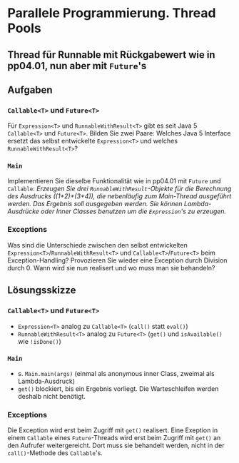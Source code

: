 # Parallele Programmierung. Thread Pools #

## Thread für Runnable mit Rückgabewert wie in pp04.01, nun aber mit ``Future``'s ##

## Aufgaben ##


### ``Callable<T>`` und ``Future<T>`` ###

Für ``Expression<T>`` und ``RunnableWithResult<T>`` gibt es seit Java 5 ``Callable<T>`` und ``Future<T>``. Bilden Sie zwei Paare: Welches Java 5 Interface ersetzt das selbst entwickelte ``Expression<T>`` und welches ``RunnableWithResult<T>``?  


### ``Main`` ###

Implementieren Sie dieselbe Funktionalität wie in pp04.01 mit ``Future`` und ``Callable``: *Erzeugen Sie drei ``RunnableWithResult``-Objekte für die Berechnung des Ausdrucks ((1+2)+(3+4)), die nebenläufig zum Main-Thread ausgeführt werden. Das Ergebnis soll ausgegeben werden. Sie können *Lambda-Ausdrücke* oder *Inner Classes* benutzen um die ``Expression``'s zu erzeugen.*

### Exceptions ###
 
Was sind die Unterschiede zwischen den selbst entwickelten ``Expression<T>``/``RunnableWithResult<T>`` und ``Callable<T>``/``Future<T>`` beim Exception-Handling? Provozieren Sie wieder eine Exception durch Division durch 0. Wann wird sie nun realisert und wo muss man sie behandeln?

## Lösungsskizze ##

### ``Callable<T>`` und ``Future<T>`` ###

* ``Expression<T>`` analog zu  ``Callable<T>`` (``call()`` statt ``eval()``)
* ``RunnableWithResult<T>`` analog zu ``Future<T>`` (``get()`` und ``isAvailable()`` wie ``!isDone()``)


### ``Main`` ###

* s. ``Main.main(args)`` (einmal als anonymous inner Class, zweimal als Lambda-Ausdruck)
* ``get()`` blockiert, bis ein Ergebnis vorliegt. Die Warteschleifen werden deshalb nicht benötigt.

### Exceptions ###

Die Exception wird erst beim Zugriff mit ``get()`` realisert. Eine Exeption in einem ``Callable`` eines ``Future``-Threads wird erst beim Zugriff mit ``get()`` an den Aufrufer weitergereicht. Dort muss sie behandelt werden, nicht in der ``call()``-Methode des ``Callable``'s.
